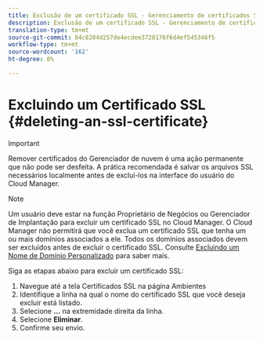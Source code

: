 ```yaml
---
title: Exclusão de um certificado SSL - Gerenciamento de certificados SSL
description: Exclusão de um certificado SSL - Gerenciamento de certificados SSL
translation-type: tm+mt
source-git-commit: 84c8204d257de4ecdee3728176f6d4ef545346f5
workflow-type: tm+mt
source-wordcount: '162'
ht-degree: 0%

---
```



# Excluindo um Certificado SSL {#deleting-an-ssl-certificate}

>[!IMPORTANT]
>Remover certificados do Gerenciador de nuvem é uma ação permanente que não pode ser desfeita. A prática recomendada é salvar os arquivos SSL necessários localmente antes de excluí-los na interface do usuário do Cloud Manager.

>[!NOTE]
>Um usuário deve estar na função Proprietário de Negócios ou Gerenciador de Implantação para excluir um certificado SSL no Cloud Manager. O Cloud Manager não permitirá que você exclua um certificado SSL que tenha um ou mais domínios associados a ele.  Todos os domínios associados devem ser excluídos antes de excluir o certificado SSL. Consulte [Excluindo um Nome de Domínio Personalizado](/help/implementing/cloud-manager/custom-domain-names/delete-custom-domain-name.md) para saber mais.

Siga as etapas abaixo para excluir um certificado SSL:

1. Navegue até a tela Certificados SSL na página Ambientes
1. Identifique a linha na qual o nome do certificado SSL que você deseja excluir está listado.
1. Selecione **...** na extremidade direita da linha.
1. Selecione **Eliminar**.
1. Confirme seu envio.
